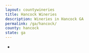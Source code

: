 ```yaml
---
layout: countywineries
title: Hancock Wineries
description: Wineries in Hancock GA
permalink: /ga/hancock/
county: hancock
state: ga
---
```

-
